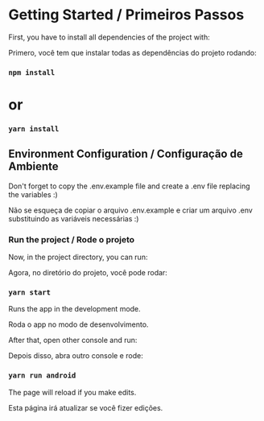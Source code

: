 
# Getting Started / Primeiros Passos

First, you have to install all dependencies of the project with:

Primero, você tem que instalar todas as dependências do projeto rodando:

### `npm install`
# or
### `yarn install`

## Environment Configuration / Configuração de Ambiente

Don't forget to copy the .env.example file and create a .env file replacing the variables :)

Não se esqueça de copiar o arquivo .env.example e criar um arquivo .env substituindo as variáveis necessárias :)

### Run the project / Rode o projeto 

Now, in the project directory, you can run:

Agora, no diretório do projeto, você pode rodar:

### `yarn start`

Runs the app in the development mode.

Roda o app no modo de desenvolvimento.

After that, open other console and run:

Depois disso, abra outro console e rode:

### `yarn run android`

The page will reload if you make edits.

Esta página irá atualizar se você fizer edições.